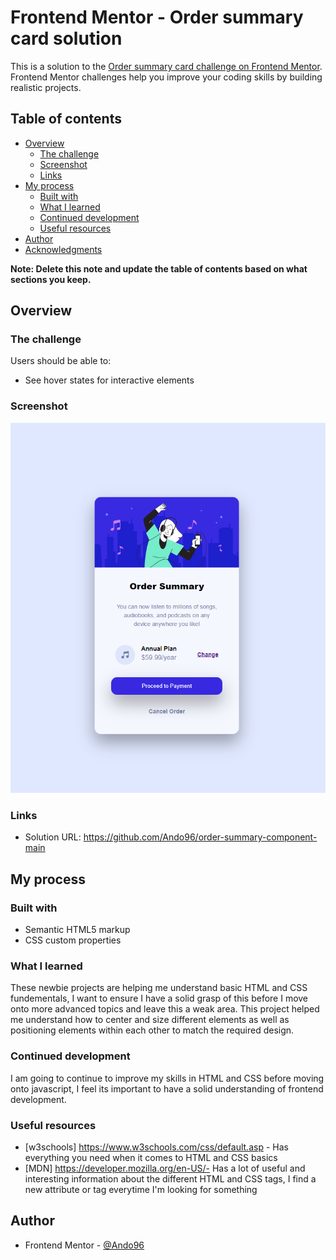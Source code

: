 # Frontend Mentor - Order summary card solution

This is a solution to the [Order summary card challenge on Frontend Mentor](https://www.frontendmentor.io/challenges/order-summary-component-QlPmajDUj). Frontend Mentor challenges help you improve your coding skills by building realistic projects. 

## Table of contents

- [Overview](#overview)
  - [The challenge](#the-challenge)
  - [Screenshot](#screenshot)
  - [Links](#links)
- [My process](#my-process)
  - [Built with](#built-with)
  - [What I learned](#what-i-learned)
  - [Continued development](#continued-development)
  - [Useful resources](#useful-resources)
- [Author](#author)
- [Acknowledgments](#acknowledgments)

**Note: Delete this note and update the table of contents based on what sections you keep.**

## Overview

### The challenge

Users should be able to:

- See hover states for interactive elements

### Screenshot

![](/snip.PNG)

### Links

- Solution URL: https://github.com/Ando96/order-summary-component-main

## My process

### Built with

- Semantic HTML5 markup
- CSS custom properties

### What I learned

These newbie projects are helping me understand basic HTML and CSS fundementals, I want to ensure I have a solid grasp of this before I move onto more advanced topics and leave this a weak area.
This project helped me understand how to center and size different elements as well as positioning elements within each other to match the required design.


### Continued development

I am going to continue to improve my skills in HTML and CSS before moving onto javascript, I feel its important to have a solid understanding of frontend development.


### Useful resources

- [w3schools] https://www.w3schools.com/css/default.asp - Has everything you need when it comes to HTML and CSS basics
- [MDN] https://developer.mozilla.org/en-US/- Has a lot of useful and interesting information about the different HTML and CSS tags, I find a new attribute or tag everytime I'm looking for something


## Author

- Frontend Mentor - [@Ando96](https://www.frontendmentor.io/profile/Ando96)
